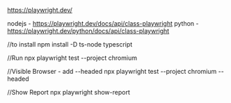 https://playwright.dev/

nodejs - https://playwright.dev/docs/api/class-playwright
python - https://playwright.dev/python/docs/api/class-playwright

//to install
npm install -D ts-node typescript

//Run
npx playwright test --project chromium

//Visible Browser - add --headed
npx playwright test --project chromium --headed

//Show Report
npx playwright show-report